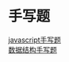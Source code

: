 # 手写题
[javascript手写题](/front/handwriting/javascript) <br/>
[数据结构手写题](/front/handwriting/datastructor) <br/>